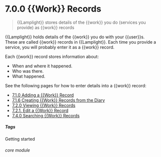 # 7.0.0 <i class="fas fa-hammer"></i> {{Work}} Records

> {{Lamplight}} stores details of the {{work}} you do (services you provide) as {{work}} records



{{Lamplight}} holds details of the {{work}} you do with your {{user}}s. These are called {{work}} records in {{Lamplight}}. Each time you provide a service, you will probably enter it as a {{work}} record. 

Each {{work}} record stores information about:
- When and where it happened.
- Who was there.
- What happened.


See the following pages for how to enter details into a {{work}} record:
- [7.1.0 Adding a {{Work}} Record](/help/index/p/7.1.0)
- [7.1.6 Creating {{Work}} Records from the Diary](/help/index/p/7.1.6)
- [7.2.0 Viewing {{Work}} Records](/help/index/p/7.2.0)
- [7.2.1. Edit a {{Work}} Record](/help/index/p/7.2.1)
- [7.4.0 Searching {{Work}} Records](/help/index/p/7.4.0)


##### Tags
Getting started

###### core module

